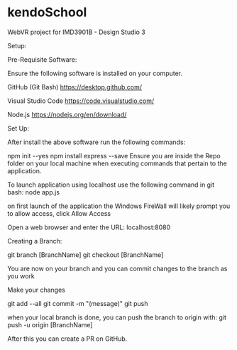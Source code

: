 # kendoSchool
WebVR project for IMD3901B - Design Studio 3

Setup:

Pre-Requisite Software:

Ensure the following software is installed on your computer.

GitHub (Git Bash) https://desktop.github.com/

Visual Studio Code https://code.visualstudio.com/

Node.js https://nodejs.org/en/download/

Set Up:

After install the above software run the following commands:

npm init --yes
npm install express --save
Ensure you are inside the Repo folder on your local machine when executing commands that pertain to the application.

To launch application using localhost use the following command in git bash: node app.js

on first launch of the application the Windows FireWall will likely prompt you to allow access, click Allow Access

Open a web browser and enter the URL: localhost:8080

Creating a Branch:

git branch [BranchName]
git checkout [BranchName]

You are now on your branch and you can commit changes to the branch as you work

Make your changes

git add --all
git commit -m "(message)"
git push

when your local branch is done, you can push the branch to origin with:
git push -u origin [BranchName]

After this you can create a PR on GitHub.